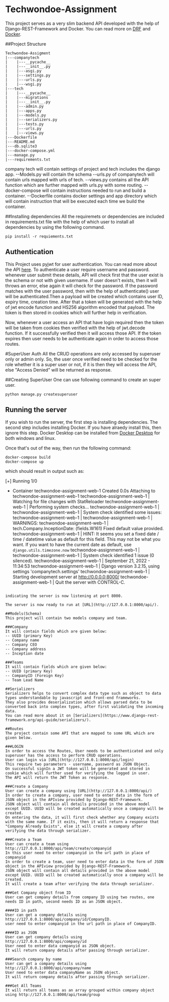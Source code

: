 # Techwondoe-Assignment

This project serves as a very slim backend API developed with the help of Django-REST-Framework and Docker.
You can read more on [DRF](https://www.django-rest-framework.org/) and [Docker](https://docs.docker.com/).

##Project Structure
```
Techwondoe-Assigment
|---companytech
|    |---__pycache__
|    |---__init__.py
|    |---asgi.py
|    |---settings.py
|    |---urls.py
|    |---wsgi.py
|---tech
|    |---__pycache__
|    |---migrations
|    |---__init__.py
|    |---admin.py
|    |---apps.py
|    |---models.py
|    |---serializers.py
|    |---tests.py
|    |---urls.py
|    |---views.py
|---Dockerfile
|---README.md
|---db.sqlite3
|---docker-compose.yml
|---manage.py
|---requirements.txt
```

company tech will contain settings of project and tech includes the django app.
--Models.py will contain the schema
--urls.py of companytech will contain urls mapped with urls of tech.
--views.py contains all the API function which are further mapped with urls.py with some routing.
--docker-compose will contain instructions needed to run and build a container.
--Dockerfile contains docker settings and app directory which will contain instruction that will be executed each time we build the container.

##Installing dependencies
All the requiremets or dependencies are included in requirements.txt file with the help of which user to install all dependencies by using the following command. 
```
pip install -r requiements.txt
```

## Authentication
This Project uses pyjwt for user authentication. You can read more about the API [here](https://pyjwt.readthedocs.io/en/stable//).
To authenticate a user require username and password. whenever user submit these details, API will check first that the user exist is the schema or not with given username. If user doesn't exists, then it will throws an error, else again it will check for the password. If the password matches with the user password, then with the help of authenticate() user will be authenticated.Then a payload will be created which contains user ID, expiry time, creation time. After that a token will be generated with the help of jwt encode function and HS256 algorithm encoded that payload. The token is then stored in cookies which will further help in verification.

Now, whenever a user access an API that have login required then the token will be taken from cookies then verified with the help of jwt.decode function. If it successfully verified then it will access those API. If the token expires then user needs to be authenticate again in order to access those routes.

#SuperUser Auth
All the CRUD operations are only accessed by superuser only or admin only. So, the user once verified need to be checked for the role whether it is a super user or not, if it is then they will access the API, else "Access Denied" will be returned as response.

##Creating SuperUser
One can use following command to create an super user.
```
python manage.py createsuperuser
```

## Running the server
If you wish to run the server, the first step is installing dependencies.
The second step includes installing Docker. If you have alraedy install this, then ignore this step.
Docker Desktop can be installed from [Docker Desktop](https://www.docker.com/products/docker-desktop/) for both windows and linux.

Once that's out of the way, then run the following command:

```
docker-compose build
docker-compose up
```

which should result in output such as:

[+] Running 1/0
 - Container techwondoe-assignment-web-1  Created                                                                                                                        0.0s
Attaching to techwondoe-assignment-web-1
techwondoe-assignment-web-1  | Watching for file changes with StatReloader
techwondoe-assignment-web-1  | Performing system checks...
techwondoe-assignment-web-1  | 
techwondoe-assignment-web-1  | System check identified some issues:
techwondoe-assignment-web-1  |
techwondoe-assignment-web-1  | WARNINGS:
techwondoe-assignment-web-1  | tech.Company.InceptionDate: (fields.W161) Fixed default value provided.
techwondoe-assignment-web-1  |  HINT: It seems you set a fixed date / time / datetime value as default for this field. This may not be what you want. If you want to have the current date as default, use `django.utils.timezone.now`
techwondoe-assignment-web-1  |
techwondoe-assignment-web-1  | System check identified 1 issue (0 silenced).
techwondoe-assignment-web-1  | September 21, 2022 - 11:34:53
techwondoe-assignment-web-1  | Django version 3.2.15, using settings 'companytech.settings'
techwondoe-assignment-web-1  | Starting development server at http://0.0.0.0:8000/
techwondoe-assignment-web-1  | Quit the server with CONTROL-C.

```

indicating the server is now listening at port 8000.

The server is now ready to run at [URL](http://127.0.0.1:8000/api/).

##Models(Schema)
This project will contain two models company and team.

###Company
It will contain fields which are given below:
-- UUID (primary Key)
-- Company name
-- Company CEO
-- Company address
-- Inception date

###Teams
It will contain fields which are given below:
-- UUID (primary Key)
-- CompanyID (Foreign Key)
-- Team Lead Name

##Serializers
Serializers helps to convert complex data type such as object to data types understandable by javascript and front-end frameworks.
They also provides deserialization which allows parsed data to be converted back into complex types, after first validating the incoming data.
You can read more about it on [Serializers](https://www.django-rest-framework.org/api-guide/serializers/).

##Routes
The project contain some API that are mapped to some URL which are given below.

###LOGIN
In order to access the Routes, User needs to be authenticated and only superuser has the access to perform CRUD operations.
User can login via [URL](http://127.0.0.1:8000/api/login)
This require two parameters - username, password as JSON Object.
On successful signIn a JWT token will be generated and stored in cookie which will further used for verifying the logged in user.
The API will return the JWT Token as response.

###Create a Company
User can create a company using [URL](http://127.0.0.1:8000/api/)
In order to create a company, user need to enter data in the form of JSON object in the APIview provided by Django-REST-Framework.
JSON object will contain all details provided in the above model except UUID. UUID will be created automatically once a company will be created.
On entering the data, it will first check whether any Company exists with the same name. If it exits, then it will return a response that "Company Already Exists", else it will create a company after verifying the data through serializer.

###Create a Team
User can create a team using http://127.0.0.1:8000/api/team/create/companyid 
In this user need to enter companyid in the url path in place of companyid
In order to create a team, user need to enter data in the form of JSON object in the APIview provided by Django-REST-Framework.
JSON object will contain all details provided in the above model except UUID. UUID will be created automatically once a company will be created.
It will create a team after verifying the data through serializer.

###Get Company object from ID
User can get company details from company ID using two routes, one needs ID in path, second needs ID as an JSON object.

####ID in path
User can get a company details using http://127.0.0.1:8000/api/company/id/CompanyID.
user need to enter companyid in the url path in place of CompanyID.

####ID as JSON
User can get company details using http://127.0.0.1:8000/api/company/id
User need to enter data companyid as JSON object.
It will return company details after passing through serializer.

###Search company by name
User can get a company details using http://127.0.0.1:8000/api/company/name
User need to enter data companyName as JSON object.
It will return company details after passing through serializer.

###Get All Teams
It will return all teams as an array grouped within company object using http://127.0.0.1:8000/api/team/group


